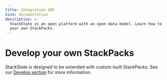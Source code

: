 ```yaml
---
title: Integration SDK
kind: documentation
description: >-
  StackState is an open platform with an open data model. Learn how to create
  your own StackPacks.
---
```


# Develop your own StackPacks

StackState is designed to be extended with custom-built StackPacks. See our [Develop section](/develop/stackpack/README.md) for more information.
